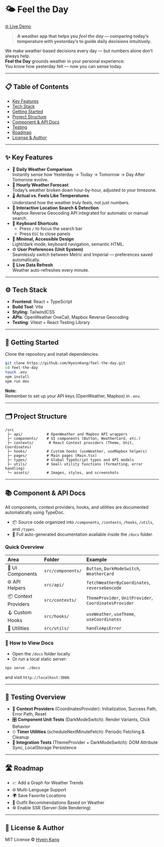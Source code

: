 # 🌤️ Feel the Day

[🌐 Live Demo](https://feel-the-day.vercel.app/)

> **A weather app that helps you *feel the day* — comparing today’s temperature with yesterday’s to guide daily decisions intuitively.**

We make weather-based decisions every day — but numbers alone don’t always help.  
**Feel the Day** grounds weather in your personal experience:  
You know how yesterday felt — now you can sense today.

---

## 📋 Table of Contents

- [Key Features](#key-features)
- [Tech Stack](#tech-stack)
- [Getting Started](#getting-started)
- [Project Structure](#project-structure)
- [Component & API Docs](#component--api-docs)
- [Testing](#testing)
- [Roadmap](#roadmap)
- [License & Author](#license)

---

## ✨ Key Features

- 🔁 **Daily Weather Comparison**  
  Instantly sense how Yesterday → Today → Tomorrow → Day After Tomorrow evolve.
- 📆 **Hourly Weather Forecast**  
  Today’s weather broken down hour-by-hour, adjusted to your timezone.
- 🌡️ **Actual vs. Feels Like Temperatures**  
  Understand how the weather *truly* feels, not just numbers.
- 📍 **Interactive Location Search & Detection**  
  Mapbox Reverse Geocoding API integrated for automatic or manual search.
- 🎹 **Keyboard Shortcuts**  
  - Press `/` to focus the search bar
  - Press `ESC` to close panels
- 🎨 **Minimal, Accessible Design**  
  Light/dark mode, keyboard navigation, semantic HTML.
- ⚙️ **User Preferences (Unit System)**  
  Seamlessly switch between Metric and Imperial — preferences saved automatically.
- 🔄 **Live Data Refresh**  
  Weather auto-refreshes every minute.

---

## ⚙️ Tech Stack

- **Frontend**: React + TypeScript
- **Build Tool**: Vite
- **Styling**: TailwindCSS
- **APIs**: OpenWeather OneCall, Mapbox Reverse Geocoding
- **Testing**: Vitest + React Testing Library

---

## 🚀 Getting Started

Clone the repository and install dependencies:

```bash
git clone https://github.com/HyeinKang/feel-the-day.git
cd feel-the-day
touch .env
npm install
npm run dev
```

**Note:**  
Remember to set up your API keys (OpenWeather, Mapbox) in `.env`.

---

## 🗂️ Project Structure

```plaintext
/src
 ├─ api/           # OpenWeather and Mapbox API wrappers
 ├─ components/    # UI components (Button, WeatherCard, etc.)
 ├─ contexts/       # React Context providers (Theme, Unit, Coordinates)
 ├─ hooks/         # Custom hooks (useWeather, useMapbox helpers)
 ├─ pages/         # Main pages (Main.tsx)
 ├─ types/         # Global TypeScript types and API models
 ├─ utils/         # Small utility functions (formatting, error handling)
 └─ assets/        # Images, styles, and screenshots
```

---

## 📚 Component & API Docs

All components, context providers, hooks, and utilities are documented automatically using TypeDoc.

- 📦 Source code organized into `/components`, `/contexts`, `/hooks`, `/utils`, and `/types`.
- 📄 Full auto-generated documentation available inside the `/docs` folder.

### Quick Overview

| Area | Folder | Example |
|:---|:---|:---|
| 🧩 UI Components | `src/components/` | `Button`, `DarkModeSwitch`, `WeatherCard` |
| 🌐 API Helpers | `src/api/` | `fetchWeatherByCoordinates`, `reverseGeocode` |
| 📦 Context Providers | `src/contexts/` | `ThemeProvider`, `UnitProvider`, `CoordinatesProvider` |
| 🪝 Custom Hooks | `src/hooks/` | `useWeather`, `useTheme`, `useCoordinates` |
| 🧹 Utilities | `src/utils/` | `handleApiError` |

### 📖 How to View Docs

- Open the `/docs` folder locally
- Or run a local static server:

```bash
npx serve ./docs
```

and visit `http://localhost:3000`.

---

## 🧪 Testing Overview

- 🧩 **Context Providers** (CoordinatesProvider): Initialization, Success Path, Error Path, Reset
- 🎛 **Component Unit Tests** (DarkModeSwitch): Render Variants, Click Behavior
- ⏲ **Timer Utilities** (scheduleNextMinuteFetch): Periodic Fetching & Cleanup
- 🔗 **Integration Tests** (ThemeProvider + DarkModeSwitch): DOM Attribute Sync, LocalStorage Persistence

---

## 🛣️ Roadmap

- 📈 Add a Graph for Weather Trends
- 🌐 Multi-Language Support
- 🌍 Save Favorite Locations
- 👚 Outfit Recommendations Based on Weather
- ⚙️ Enable SSR (Server-Side Rendering)

---

## 📜 License & Author

MIT License © [Hyein Kang](https://github.com/HyeinKang)
